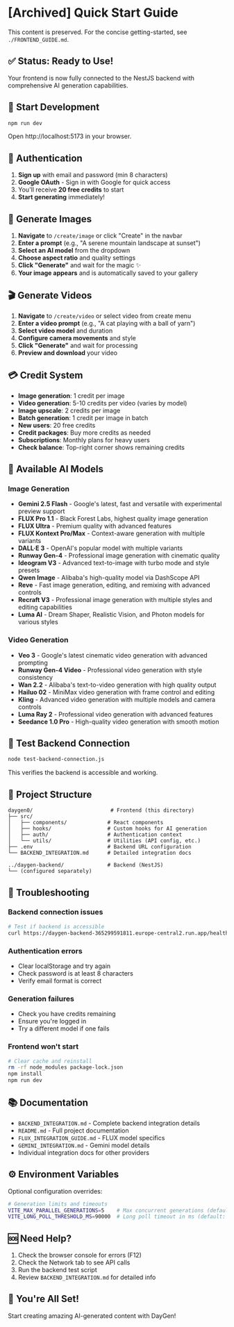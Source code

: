 # [Archived] Quick Start Guide

This content is preserved. For the concise getting-started, see `./FRONTEND_GUIDE.md`.

## ✅ Status: Ready to Use!

Your frontend is now fully connected to the NestJS backend with comprehensive AI generation capabilities.

## 🚀 Start Development

```bash
npm run dev
```

Open http://localhost:5173 in your browser.

## 🔐 Authentication

1. **Sign up** with email and password (min 8 characters)
2. **Google OAuth** - Sign in with Google for quick access
3. You'll receive **20 free credits** to start
4. **Start generating** immediately!

## 🎨 Generate Images

1. **Navigate** to `/create/image` or click "Create" in the navbar
2. **Enter a prompt** (e.g., "A serene mountain landscape at sunset")
3. **Select an AI model** from the dropdown
4. **Choose aspect ratio** and quality settings
5. **Click "Generate"** and wait for the magic ✨
6. **Your image appears** and is automatically saved to your gallery

## 🎬 Generate Videos

1. **Navigate** to `/create/video` or select video from create menu
2. **Enter a video prompt** (e.g., "A cat playing with a ball of yarn")
3. **Select video model** and duration
4. **Configure camera movements** and style
5. **Click "Generate"** and wait for processing
6. **Preview and download** your video

## 💳 Credit System

- **Image generation**: 1 credit per image
- **Video generation**: 5-10 credits per video (varies by model)
- **Image upscale**: 2 credits per image
- **Batch generation**: 1 credit per image in batch
- **New users**: 20 free credits
- **Credit packages**: Buy more credits as needed
- **Subscriptions**: Monthly plans for heavy users
- **Check balance**: Top-right corner shows remaining credits

## 🔧 Available AI Models

### Image Generation
- **Gemini 2.5 Flash** - Google's latest, fast and versatile with experimental preview support
- **FLUX Pro 1.1** - Black Forest Labs, highest quality image generation
- **FLUX Ultra** - Premium quality with advanced features
- **FLUX Kontext Pro/Max** - Context-aware generation with multiple variants
- **DALL·E 3** - OpenAI's popular model with multiple variants
- **Runway Gen-4** - Professional image generation with cinematic quality
- **Ideogram V3** - Advanced text-to-image with turbo mode and style presets
- **Qwen Image** - Alibaba's high-quality model via DashScope API
- **Reve** - Fast image generation, editing, and remixing with advanced controls
- **Recraft V3** - Professional image generation with multiple styles and editing capabilities
- **Luma AI** - Dream Shaper, Realistic Vision, and Photon models for various styles

### Video Generation
- **Veo 3** - Google's latest cinematic video generation with advanced prompting
- **Runway Gen-4 Video** - Professional video generation with style consistency
- **Wan 2.2** - Alibaba's text-to-video generation with high quality output
- **Hailuo 02** - MiniMax video generation with frame control and editing
- **Kling** - Advanced video generation with multiple models and camera controls
- **Luma Ray 2** - Professional video generation with advanced features
- **Seedance 1.0 Pro** - High-quality video generation with smooth motion

## 🧪 Test Backend Connection

```bash
node test-backend-connection.js
```

This verifies the backend is accessible and working.

## 📁 Project Structure

```
daygen0/                         # Frontend (this directory)
├── src/
│   ├── components/             # React components
│   ├── hooks/                  # Custom hooks for AI generation
│   ├── auth/                   # Authentication context
│   └── utils/                  # Utilities (API config, etc.)
├── .env                        # Backend URL configuration
└── BACKEND_INTEGRATION.md      # Detailed integration docs

../daygen-backend/              # Backend (NestJS)
└── (configured separately)
```

## 🐛 Troubleshooting

### Backend connection issues
```bash
# Test if backend is accessible
curl https://daygen-backend-365299591811.europe-central2.run.app/health
```

### Authentication errors
- Clear localStorage and try again
- Check password is at least 8 characters
- Verify email format is correct

### Generation failures
- Check you have credits remaining
- Ensure you're logged in
- Try a different model if one fails

### Frontend won't start
```bash
# Clear cache and reinstall
rm -rf node_modules package-lock.json
npm install
npm run dev
```

## 📚 Documentation

- `BACKEND_INTEGRATION.md` - Complete backend integration details
- `README.md` - Full project documentation
- `FLUX_INTEGRATION_GUIDE.md` - FLUX model specifics
- `GEMINI_INTEGRATION.md` - Gemini model details
- Individual integration docs for other providers

## ⚙️ Environment Variables

Optional configuration overrides:

```bash
# Generation limits and timeouts
VITE_MAX_PARALLEL_GENERATIONS=5    # Max concurrent generations (default: 5)
VITE_LONG_POLL_THRESHOLD_MS=90000  # Long poll timeout in ms (default: 90000)
```

## 🆘 Need Help?

1. Check the browser console for errors (F12)
2. Check the Network tab to see API calls
3. Run the backend test script
4. Review `BACKEND_INTEGRATION.md` for detailed info

## 🎉 You're All Set!

Start creating amazing AI-generated content with DayGen!
